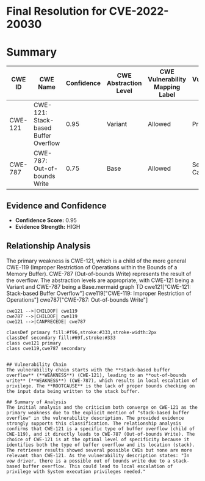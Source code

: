 # Final Resolution for CVE-2022-20030

# Summary
| CWE ID | CWE Name | Confidence | CWE Abstraction Level | CWE Vulnerability Mapping Label | CWE-Vulnerability Mapping Notes |
|---|---|---|---|---|---|
| CWE-121 | CWE-121: Stack-based Buffer Overflow | 0.95 | Variant | Allowed | Primary CWE |
| CWE-787 | CWE-787: Out-of-bounds Write | 0.75 | Base | Allowed | Secondary Candidate |

## Evidence and Confidence

*   **Confidence Score:** 0.95
*   **Evidence Strength:** HIGH

## Relationship Analysis
The primary weakness is CWE-121, which is a child of the more general CWE-119 (Improper Restriction of Operations within the Bounds of a Memory Buffer). CWE-787 (Out-of-bounds Write) represents the result of the overflow. The abstraction levels are appropriate, with CWE-121 being a Variant and CWE-787 being a Base.mermaid
graph TD
    cwe121["CWE-121: Stack-based Buffer Overflow"]
    cwe119["CWE-119: Improper Restriction of Operations"]
    cwe787["CWE-787: Out-of-bounds Write"]
    
    cwe121 -->|CHILDOF| cwe119
    cwe787 -->|CHILDOF| cwe119
    cwe121 -->|CANPRECEDE| cwe787
    
    classDef primary fill:#f96,stroke:#333,stroke-width:2px
    classDef secondary fill:#69f,stroke:#333
    class cwe121 primary
    class cwe119,cwe787 secondary
```

## Vulnerability Chain
The vulnerability chain starts with the **stack-based buffer overflow** (**WEAKNESS**) (CWE-121), leading to an **out-of-bounds write** (**WEAKNESS**) (CWE-787), which results in local escalation of privilege. The **ROOTCAUSE** is the lack of proper bounds checking on the input data being written to the stack buffer.

## Summary of Analysis
The initial analysis and the criticism both converge on CWE-121 as the primary weakness due to the explicit mention of "stack-based buffer overflow" in the vulnerability description. The provided evidence strongly supports this classification. The relationship analysis confirms that CWE-121 is a specific type of buffer overflow (child of CWE-119), and it directly leads to CWE-787 (Out-of-bounds Write). The choice of CWE-121 is at the optimal level of specificity because it identifies both the type of buffer overflow and its location (stack). The retriever results showed several possible CWEs but none are more relevant than CWE-121. As the vulnerability description states: "In vow driver, there is a possible out of bounds write due to a stack-based buffer overflow. This could lead to local escalation of privilege with System execution privileges needed."
```